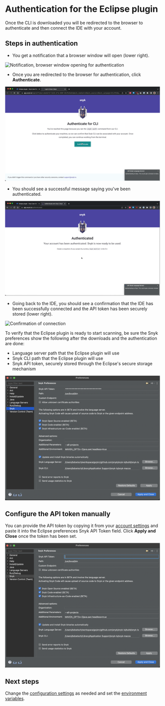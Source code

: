 # Authentication for the Eclipse plugin

Once the CLI is downloaded you will be redirected to the browser to authenticate and then connect the IDE with your account.

## Steps in authentication

* You get a notification that a browser window will open (lower right).

![Notification, browser window opening for authentication](<../../../.gitbook/assets/Screenshot 2022-05-13 at 11.29.37.png>)

* Once you are redirected to the browser for authentication, click **Authenticate**.

![Authenticate](<../../../.gitbook/assets/Screenshot 2022-05-13 at 11.30.02.png>)

* You should see a successful message saying you've been authenticated.

![Confirmation of authentication](<../../../.gitbook/assets/Screenshot 2022-05-13 at 11.30.30.png>)

* Going back to the IDE, you should see a confirmation that the IDE has been successfully connected and the API token has been securely stored (lower right).

![Confirmation of connection](<../../../.gitbook/assets/Screenshot 2022-05-13 at 11.30.54.png>)

To verify that the Eclipse plugin is ready to start scanning, be sure the Snyk preferences show the following after the downloads and the authentication are done:

* Language server path that the Eclipse plugin will use
* Snyk CLI path that the Eclipse plugin will use
* Snyk API token, securely stored through the Eclipse's secure storage mechanism

![Snyk preferences](<../../../.gitbook/assets/image (132) (1) (1) (1) (1) (1) (1) (1) (1) (1) (1) (1) (1) (1) (1) (1) (1) (1).png>)

## Configure the API token manually

You can provide the API token by copying it from your [account settings](https://app.snyk.io/account) and paste it into the Eclipse preferences Snyk API Token field. Click **Apply and Close** once the token has been set.

![Configure token](<../../../.gitbook/assets/image (139).png>)

## Next steps

Change the [configuration settings](https://docs.snyk.io/ide-tools/eclipse-plugin/configuration-of-the-eclipse-plugin) as needed and set the [environment variables](https://docs.snyk.io/ide-tools/eclipse-plugin/environment-variables-for-the-eclipse-plugin).
